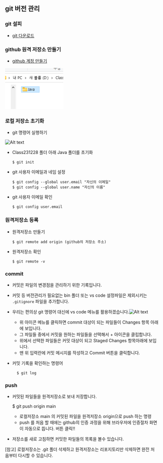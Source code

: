 ## git 버전 관리 

### git 설피 
- [git 다운로드](https://git-scm.com/)

### github 원격 저장소 만들기 
- [github 계정 만들기](https://github.com/)

![Alt text](image.png)

### 로컬 저장소 초기화
  * git 명령어 실행하기

 ![Alt text](images/20231229_161154.png)

  * Class231228 폴더 아래 Java 폴더를 초기화

        $ git init 

  * git 사용자 이메일과 네임 설정

        $ git config --global user.email "자신의 이메일"
        $ git config --global user.name "자신의 이름"

  * git 사용자 이메일 확인

        $ git config user.email  

### 원격저장소 등록

  * 원격저장소 만들기

        $ git remote add origin (github의 저장소 주소)

  * 원격저장소 확인

        $ git remote -v

### commit

  * 커밋은 파일의 변경점을 관리하기 위한 기록입니다. 
  * 커밋 등 버전관리가 필요없는 bin 폴더 또는 vs code 설정파일은 제외시키는  `.gitignore` 파일을 추가합니다.
  * 우리는 편의상 git 명령어 대신에 vs code 메뉴를 활용하겠습니다.![Alt text](images/20231229_171101.png)
      - 위 아이콘 메뉴를 클릭하면 commit 대상이 되는 파일들이 Changes 항목 아래에 보입니다. 
      - 그 파일들 중에서 커밋을 원하는 파일들을 선택해서 + 아이콘을 클립합니다.
      - 위에서 선택한 파일들은 커밋 대상이 되고 Staged Changes 항목아래에 보입니다.
      - 맨 위 입력란에 커밋 메시지를 작성하고 Commit 버튼을 클릭합니다.
 * 커밋 기록을 확인하는 명령어 

         $ git log
### push
  
  * 커밋된 파일들을 원격저장소로 보내 저장합니다.
  
       $ git push origin main

      - 로컬저장소 main 의 커밋된 파일을 원격저장소 origin으로 push 하는 명령
      - push 를 처음 할 때에는 github의 인증 과정을 위해 브라우저에 인증절차 화면이 자동으로 뜹니다. 버튼 클릭!!

  * 저장소를 새로 고침하면 커밋한 파일들의 목록을 볼수 있습니다.

[참고] 로컬저장소는 .git 폴더 삭제하고 원격저장소는 리포지토리만 삭제하면 완전 처음부터 다시할 수 있습니다.
